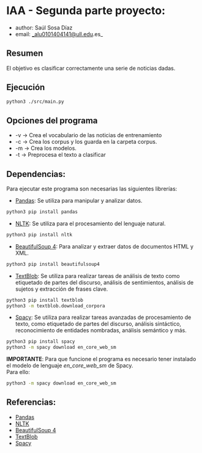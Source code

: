 # IAA - Segunda parte proyecto: 
* author: Saúl Sosa Díaz
* email: _alu0101404141@ull.edu.es_

## Resumen
El objetivo es clasificar correctamente una serie de noticias dadas.

## Ejecución

```BASH
python3 ./src/main.py
```

## Opciones del programa
 * -v  -> Crea el vocabulario de las noticias de entrenamiento
 * -c  -> Crea los corpus y los guarda en la carpeta corpus.
 * -m  -> Crea los modelos.
 * -t  -> Preprocesa el texto a clasificar


## Dependencias:
Para ejecutar este programa son necesarias las siguientes librerías:
* [Pandas](https://pandas.pydata.org/): Se utiliza para manipular y analizar datos.
```BASH
python3 pip install pandas
```
* [NLTK](https://pypi.org/project/typeguard/): Se utiliza para el procesamiento del lenguaje natural.
```BASH
python3 pip install nltk
```
* [BeautifulSoup 4](https://www.crummy.com/software/BeautifulSoup/bs4/doc/): Para analizar y extraer datos de documentos HTML y XML.
```BASH
python3 pip install beautifulsoup4
```
* [TextBlob](https://textblob.readthedocs.io/): Se utiliza para realizar tareas de análisis de texto como etiquetado de partes del discurso, análisis de sentimientos, análisis de sujetos y extracción de frases clave.
```BASH
python3 pip install textblob
python3 -m textblob.download_corpora
```
* [Spacy](https://textblob.readthedocs.io/): Se utiliza para realizar tareas avanzadas de procesamiento de texto, como etiquetado de partes del discurso, análisis sintáctico, reconocimiento de entidades nombradas, análisis semántico y más.
```BASH
python3 pip install spacy
python3 -m spacy download en_core_web_sm
```

**IMPORTANTE**: Para que funcione el programa es necesario tener instalado el modelo de lenguaje *en_core_web_sm* de Spacy.  
Para ello:
```BASH
python3 -m spacy download en_core_web_sm
```

## Referencias:
* [Pandas](https://pandas.pydata.org/)
* [NLTK](https://pypi.org/project/typeguard/)
* [BeautifulSoup 4](https://www.crummy.com/software/BeautifulSoup/bs4/doc/)
* [TextBlob](https://textblob.readthedocs.io/)
* [Spacy](https://textblob.readthedocs.io/)


[Python website]: <https://www.python.org/downloads/>